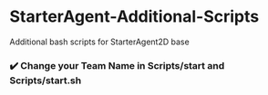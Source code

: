 # StarterAgent-Additional-Scripts
Additional bash scripts for StarterAgent2D base


### :heavy_check_mark: Change your Team Name in Scripts/start and Scripts/start.sh
